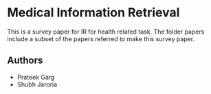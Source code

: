 # Medical Information Retrieval
This is a survey paper for IR for health related task. The folder papers include a subset of the papers referred to make this survey paper.

## Authors
- Prateek Garg
- Shubh Jaroria